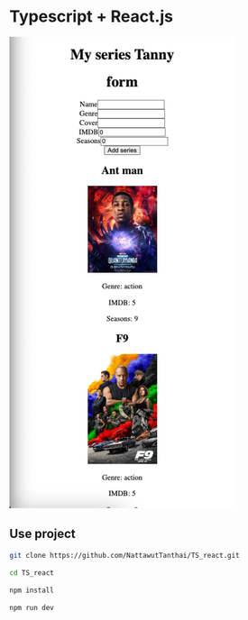 # Typescript + React.js
<img src="./image.png" width="400" >

## Use project
```bash
git clone https://github.com/NattawutTanthai/TS_react.git
```
```bash
cd TS_react
```
```bash
npm install
```
```bash
npm run dev
```